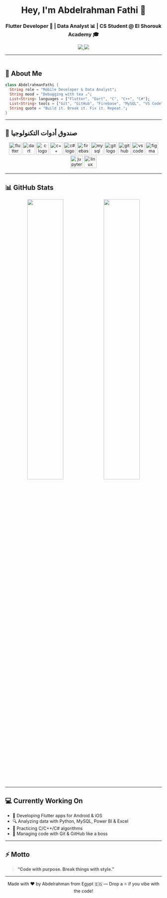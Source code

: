 <h1 align="center">Hey, I'm Abdelrahman Fathi 👋</h1>
<h3 align="center">Flutter Developer 📱 | Data Analyst 📊 | CS Student @ El Shorouk Academy 🎓</h3>

<p align="center">
  <a href="https://instagram.com/your-instagram" target="_blank">
    <img src="https://img.shields.io/badge/@abdelrahman.dev-E4405F?style=for-the-badge&logo=instagram&logoColor=white" />
  </a>
  <a href="https://linkedin.com/in/your-linkedin" target="_blank">
    <img src="https://img.shields.io/badge/LinkedIn-Abdelrahman-0077B5?style=for-the-badge&logo=linkedin&logoColor=white" />
  </a>
</p>

---

<img src="https://media.giphy.com/media/3o7abKhOpu0NwenH3O/giphy.gif" width="100%" height="3px" />

## 🚀 About Me

```dart
class AbdelrahmanFathi {
  String role = "Mobile Developer & Data Analyst";
  String mood = "Debugging with tea ☕";
  List<String> languages = ["Flutter", "Dart", "C", "C++", "C#"];
  List<String> tools = ["Git", "GitHub", "Firebase", "MySQL", "VS Code", "Power BI"];
  String quote = "Build it. Break it. Fix it. Repeat.";
}
```

---

## 🧰 صندوق أدوات التكنولوجيا

<p align="center">
  <img src="https://cdn.jsdelivr.net/gh/devicons/devicon/icons/flutter/flutter-original.svg" height="40" alt="flutter logo" />
  <img src="https://cdn.jsdelivr.net/gh/devicons/devicon/icons/dart/dart-original.svg" height="40" alt="dart logo" />
  <img src="https://cdn.jsdelivr.net/gh/devicons/devicon/icons/c/c-original.svg" height="40" alt="c logo" />
  <img src="https://cdn.jsdelivr.net/gh/devicons/devicon/icons/cplusplus/cplusplus-original.svg" height="40" alt="c++ logo" />
  <img src="https://cdn.jsdelivr.net/gh/devicons/devicon/icons/csharp/csharp-original.svg" height="40" alt="c# logo" />
  <img src="https://cdn.jsdelivr.net/gh/devicons/devicon/icons/firebase/firebase-plain-wordmark.svg" height="40" alt="firebase logo" />
  <img src="https://cdn.jsdelivr.net/gh/devicons/devicon/icons/mysql/mysql-original.svg" height="40" alt="mysql logo" />
  <img src="https://cdn.jsdelivr.net/gh/devicons/devicon/icons/git/git-original.svg" height="40" alt="git logo" />
  <img src="https://cdn.jsdelivr.net/gh/devicons/devicon/icons/github/github-original.svg" height="40" alt="github logo" />
  <img src="https://cdn.jsdelivr.net/gh/devicons/devicon/icons/vscode/vscode-original.svg" height="40" alt="vscode logo" />
  <img src="https://cdn.jsdelivr.net/gh/devicons/devicon/icons/figma/figma-original.svg" height="40" alt="figma logo" />
  <img src="https://cdn.jsdelivr.net/gh/devicons/devicon/icons/jupyter/jupyter-original.svg" height="40" alt="jupyter logo" />
  <img src="https://cdn.jsdelivr.net/gh/devicons/devicon/icons/linux/linux-original.svg" height="40" alt="linux logo" />
</p>

---

## 📊 GitHub Stats

<p align="center">
  <img src="https://github-readme-stats.vercel.app/api?username=your-github-username&show_icons=true&theme=tokyonight&hide_border=true&border_radius=10" width="48%" />
  <img src="https://github-readme-streak-stats.herokuapp.com/?user=your-github-username&theme=tokyonight&hide_border=true&border_radius=10" width="48%" />
</p>

---

## 💻 Currently Working On

- 📱 Developing Flutter apps for Android & iOS
- 🔍 Analyzing data with Python, MySQL, Power BI & Excel
- 🧠 Practicing C/C++/C# algorithms
- 🤝 Managing code with Git & GitHub like a boss

---

## ⚡ Motto

> **“Code with purpose. Break things with style.”**

---

<p align="center">Made with ❤️ by Abdelrahman from Egypt 🇪🇬 — Drop a ⭐ if you vibe with the code!</p>
